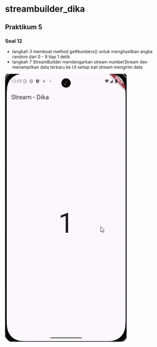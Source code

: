 # streambuilder_dika

## Praktikum 5
### Soal 12
- langkah 3 membuat method getNumbers() untuk menghasilkan angka random dari 0 - 9 tiap 1 detik
- langkah 7 StreamBuilder mendengarkan stream numberStream dan menampilkan data terbaru ke UI setiap kali stream mengirim data
<img src="images/p5s12.gif">